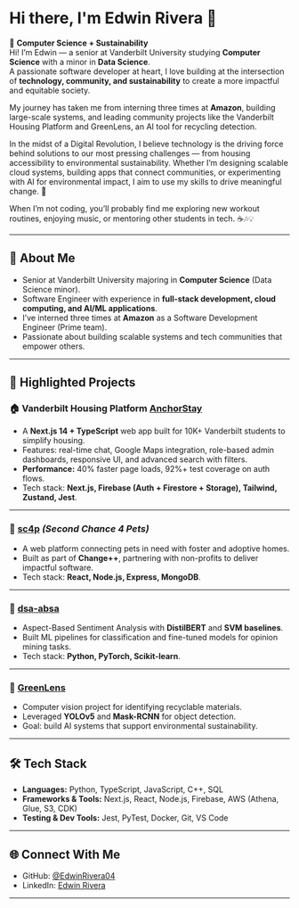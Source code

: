 # Hi there, I'm Edwin Rivera 👋  

🌿 **Computer Science + Sustainability**  
Hi! I’m Edwin — a senior at Vanderbilt University studying **Computer Science** with a minor in **Data Science**.  
A passionate software developer at heart, I love building at the intersection of **technology, community, and sustainability** to create a more impactful and equitable society.  

My journey has taken me from interning three times at **Amazon**, building large-scale systems, and leading community projects like the Vanderbilt Housing Platform and GreenLens, an AI tool for recycling detection.

In the midst of a Digital Revolution, I believe technology is the driving force behind solutions to our most pressing challenges — from housing accessibility to environmental sustainability. Whether I’m designing scalable cloud systems, building apps that connect communities, or experimenting with AI for environmental impact, I aim to use my skills to drive meaningful change. 🚀  

When I’m not coding, you’ll probably find me exploring new workout routines, enjoying music, or mentoring other students in tech. ☕🎶💡  

---

## 🚀 About Me
- Senior at Vanderbilt University majoring in **Computer Science** (Data Science minor).
- Software Engineer with experience in **full-stack development, cloud computing, and AI/ML applications**.
- I’ve interned three times at **Amazon** as a Software Development Engineer (Prime team).
- Passionate about building scalable systems and tech communities that empower others.

---

## 📌 Highlighted Projects

### 🏠 Vanderbilt Housing Platform [AnchorStay](https://vanderbilt-housing.vercel.app/)
- A **Next.js 14 + TypeScript** web app built for 10K+ Vanderbilt students to simplify housing.
- Features: real-time chat, Google Maps integration, role-based admin dashboards, responsive UI, and advanced search with filters.
- **Performance:** 40% faster page loads, 92%+ test coverage on auth flows.
- Tech stack: **Next.js, Firebase (Auth + Firestore + Storage), Tailwind, Zustand, Jest**.

---

### 🐾 [sc4p](https://github.com/ChangePlusPlusVandy/sc4p) *(Second Chance 4 Pets)*
- A web platform connecting pets in need with foster and adoptive homes.
- Built as part of **Change++**, partnering with non-profits to deliver impactful software.
- Tech stack: **React, Node.js, Express, MongoDB**.

---

### 🤖 [dsa-absa](https://github.com/muhabdullahd/dsa-absa)
- Aspect-Based Sentiment Analysis with **DistilBERT** and **SVM baselines**.
- Built ML pipelines for classification and fine-tuned models for opinion mining tasks.
- Tech stack: **Python, PyTorch, Scikit-learn**.

---

### 🌱 [GreenLens](https://github.com/EdwinRivera04/GreenLens)
- Computer vision project for identifying recyclable materials.
- Leveraged **YOLOv5** and **Mask-RCNN** for object detection.
- Goal: build AI systems that support environmental sustainability.

---

## 🛠 Tech Stack
- **Languages:** Python, TypeScript, JavaScript, C++, SQL  
- **Frameworks & Tools:** Next.js, React, Node.js, Firebase, AWS (Athena, Glue, S3, CDK)  
- **Testing & Dev Tools:** Jest, PyTest, Docker, Git, VS Code  

---

## 🌐 Connect With Me
- GitHub: [@EdwinRivera04](https://github.com/EdwinRivera04)  
- LinkedIn: [Edwin Rivera](https://www.linkedin.com/in/edwin-rivera1/)

---
